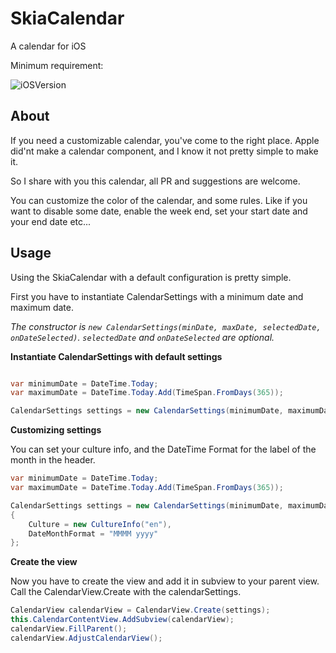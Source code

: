 
# SkiaCalendar

A calendar for iOS



Minimum requirement:

![iOSVersion](https://img.shields.io/badge/iOS-11-green.svg)



## About

If you need a customizable calendar, you've come to the right place. 
Apple did'nt make a calendar component, and I know it not pretty simple to make it. 

So I share with you this calendar, all PR and suggestions are welcome.

You can customize the color of the calendar, and some rules.
Like if you want to disable some date, enable the week end, set your start date and your end date etc...



## Usage

Using the SkiaCalendar with a default configuration is pretty simple.

First you have to instantiate CalendarSettings with a minimum date and maximum date.

__The constructor is_ `new CalendarSettings(minDate, maxDate, selectedDate, onDateSelected)`. `selectedDate` and `onDateSelected` are optional._

****Instantiate CalendarSettings with default settings****

```csharp

var minimumDate = DateTime.Today;
var maximumDate = DateTime.Today.Add(TimeSpan.FromDays(365));

CalendarSettings settings = new CalendarSettings(minimumDate, maximumDate);
```

****Customizing settings****

You can set your culture info, and the DateTime Format for the label of the month in the header.

```csharp
var minimumDate = DateTime.Today;
var maximumDate = DateTime.Today.Add(TimeSpan.FromDays(365));

CalendarSettings settings = new CalendarSettings(minimumDate, maximumDate)
{
    Culture = new CultureInfo("en"),
    DateMonthFormat = "MMMM yyyy"
};
```

****Create the view****

Now you have to create the view and add it in subview to your parent view. Call the CalendarView.Create with the calendarSettings.

```csharp
CalendarView calendarView = CalendarView.Create(settings);
this.CalendarContentView.AddSubview(calendarView);
calendarView.FillParent();
calendarView.AdjustCalendarView();
```
